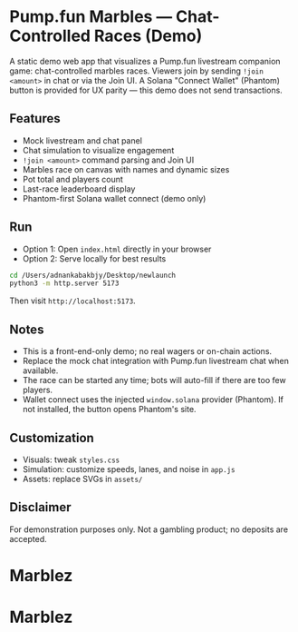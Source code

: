 # Pump.fun Marbles — Chat-Controlled Races (Demo)

A static demo web app that visualizes a Pump.fun livestream companion game: chat-controlled marbles races. Viewers join by sending `!join <amount>` in chat or via the Join UI. A Solana "Connect Wallet" (Phantom) button is provided for UX parity — this demo does not send transactions.

## Features
- Mock livestream and chat panel
- Chat simulation to visualize engagement
- `!join <amount>` command parsing and Join UI
- Marbles race on canvas with names and dynamic sizes
- Pot total and players count
- Last-race leaderboard display
- Phantom-first Solana wallet connect (demo only)

## Run
- Option 1: Open `index.html` directly in your browser
- Option 2: Serve locally for best results

```bash
cd /Users/adnankabakbjy/Desktop/newlaunch
python3 -m http.server 5173
```
Then visit `http://localhost:5173`.

## Notes
- This is a front-end-only demo; no real wagers or on-chain actions.
- Replace the mock chat integration with Pump.fun livestream chat when available.
- The race can be started any time; bots will auto-fill if there are too few players.
- Wallet connect uses the injected `window.solana` provider (Phantom). If not installed, the button opens Phantom's site.

## Customization
- Visuals: tweak `styles.css`
- Simulation: customize speeds, lanes, and noise in `app.js`
- Assets: replace SVGs in `assets/`

## Disclaimer
For demonstration purposes only. Not a gambling product; no deposits are accepted.
# Marblez
# Marblez
